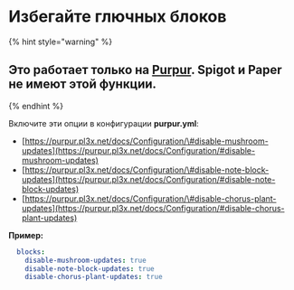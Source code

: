 # Избегайте глючных блоков

{% hint style="warning" %}
## Это работает только на [Purpur](https://purpur.pl3x.net/). Spigot и Paper не имеют этой функции.
{% endhint %}

Включите эти опции в конфигурации **purpur.yml**:

* [https://purpur.pl3x.net/docs/Configuration/\#disable-mushroom-updates](https://purpur.pl3x.net/docs/Configuration/#disable-mushroom-updates)
* [https://purpur.pl3x.net/docs/Configuration/\#disable-note-block-updates](https://purpur.pl3x.net/docs/Configuration/#disable-note-block-updates)
* [https://purpur.pl3x.net/docs/Configuration/\#disable-chorus-plant-updates](https://purpur.pl3x.net/docs/Configuration/#disable-chorus-plant-updates)

**Пример:**

```yaml
  blocks:
    disable-mushroom-updates: true
    disable-note-block-updates: true
    disable-chorus-plant-updates: true
```

